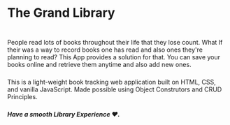 # The Grand Library
<img src=''>

### 
 People read lots of books throughout their life that they lose count. What If their was a way to record
 books one has read and also ones they're planning to read? 
 This App provides a solution for that. You can save your books online and retrieve them anytime and
 also add new ones.
###
 This is a light-weight book tracking web application built on HTML, CSS, and vanilla JavaScript. 
 Made possible using Object Construtors and CRUD Principles.
###
##### Have a smooth Library Experience ❤️.